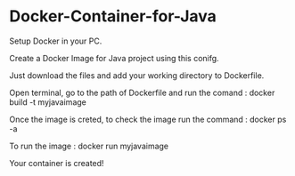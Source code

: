 # Docker-Container-for-Java

Setup Docker in your PC. 

Create a Docker Image for Java project using this conifg.

Just download the files and add your working directory to Dockerfile.

Open terminal, go to the path of Dockerfile and run the comand :
docker build -t myjavaimage

Once the image is creted, to check the image run the command :
docker ps -a

To run the image :
docker run myjavaimage

Your container is created!
